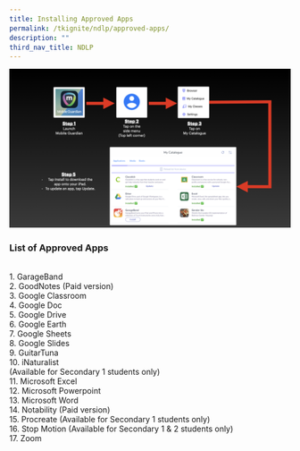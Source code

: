 ```yaml
---
title: Installing Approved Apps
permalink: /tkignite/ndlp/approved-apps/
description: ""
third_nav_title: NDLP
---
```

<center>
	<a href="https://raw.githubusercontent.com/isomerpages/moe-tkgs/staging/images/PDLP/About_ipad/Approved_apps/approved_a.png"><img src="/images/PDLP/About_ipad/Approved_apps/approved_a.png">
	</a>
		</center>

<h3>List of Approved Apps</h3><br>
			1. GarageBand<br>
			2. GoodNotes (Paid version)<br>
			3. Google Classroom<br>
			4. Google Doc<br>
			5. Google Drive<br>
			6. Google Earth<br>
			7. Google Sheets<br>
			8. Google Slides<br>
			9. GuitarTuna<br>
			10. iNaturalist <br>(Available for Secondary 1 students only)<br>	
			11. Microsoft Excel<br>
			12. Microsoft Powerpoint<br>
			13. Microsoft Word<br>
			14. Notability (Paid version)<br>
			15. Procreate (Available for Secondary 1 students only)<br>
			16. Stop Motion (Available for Secondary 1 &amp; 2 students only)<br>
			17. Zoom<br>